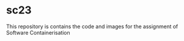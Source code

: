 # sc23
This repository is contains the code and images for the assignment of Software Containerisation 
